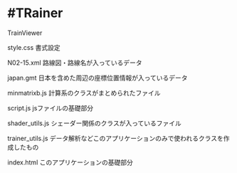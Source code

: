 #TRainer
===
TrainViewer

style.css
書式設定

N02-15.xml
路線図・路線名が入っているデータ

japan.gmt
日本を含めた周辺の座標位置情報が入っているデータ

minmatrixb.js
計算系のクラスがまとめられたファイル

script.js
jsファイルの基礎部分

shader_utils.js
シェーダー関係のクラスが入っているファイル

trainer_utils.js
データ解析などこのアプリケーションのみで使われるクラスを作成したもの

index.html
このアプリケーションの基礎部分